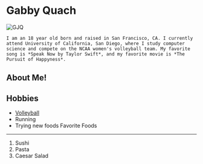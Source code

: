 # **Gabby Quach**
![GJQ](https://ucsdtritons.com/images/2022/8/9/Gabby_Quach.jpg?width=300)
```
I am an 18 year old born and raised in San Francisco, CA. I currently attend University of California, San Diego, where I study computer science and compete on the NCAA women's volleyball team. My favorite song is *Speak Now by Taylor Swift*, and my favorite movie is *The Pursuit of Happyness*.
```
## About Me!
Hobbies
---
- [Volleyball](https://ucsdtritons.com/sports/womens-volleyball/roster/gabby-quach/11754)
- Running
- Trying new foods
Favorite Foods
---
1. Sushi
2. Pasta
3. Caesar Salad
